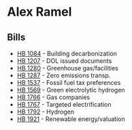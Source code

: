 # Alex Ramel
## Bills
* [HB 1084](bill/2021-22/hb/1084/) - Building decarbonization
* [HB 1207](bill/2021-22/hb/1207/) - DOL issued documents
* [HB 1280](bill/2021-22/hb/1280/) - Greenhouse gas/facilities
* [HB 1287](bill/2021-22/hb/1287/) - Zero emissions transp.
* [HB 1537](bill/2021-22/hb/1537/) - Fossil fuel tax preferences
* [HB 1569](bill/2021-22/hb/1569/) - Green electrolytic hydrogen
* [HB 1766](bill/2021-22/hb/1766/) - Gas companies
* [HB 1767](bill/2021-22/hb/1767/) - Targeted electrification
* [HB 1792](bill/2021-22/hb/1792/) - Hydrogen
* [HB 1921](bill/2021-22/hb/1921/) - Renewable energy/valuation
